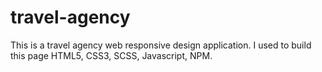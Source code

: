 # travel-agency

This is a travel agency web responsive design application.
I used to build this page HTML5, CSS3, SCSS, Javascript, NPM. 
